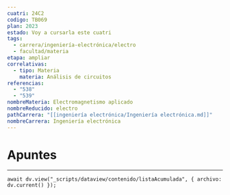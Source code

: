 ```yaml
---
cuatri: 24C2
codigo: TB069
plan: 2023
estado: Voy a cursarla este cuatri
tags:
  - carrera/ingeniería-electrónica/electro
  - facultad/materia
etapa: ampliar
correlativas:
  - tipo: Materia
    materia: Análisis de circuitos
referencias:
  - "538"
  - "539"
nombreMateria: Electromagnetismo aplicado
nombreReducido: electro
pathCarrera: "[[ingeniería electrónica/Ingeniería electrónica.md]]"
nombreCarrera: Ingeniería electrónica
---
```

# Apuntes
---
```dataviewjs
await dv.view("_scripts/dataview/contenido/listaAcumulada", { archivo: dv.current() });
```